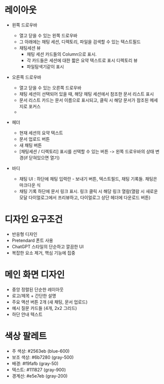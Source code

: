 # 레이아웃

- 왼쪽 드로우바
    - 열고 닫을 수 있는 왼쪽 드로우바
    - 그 아래에는 채팅 세션, 디렉토리, 파일을 검색할 수 있는 텍스트필드
    - 채팅세션 뷰
        - 채팅 세션 카드들의 Column으로 표시.
        - 각 카드들은 세션에 대한 짧은 요약 텍스트로 표시
    디렉토리 뷰
        <!-- - 파일형식, 업로드날짜 등의 필터 -->
        - 파일탐색기같이 표시
    
- 오른쪽 드로우바
    - 열고 닫을 수 있는 오른쪽 드로우바
    - 채팅 세션이 선택되어 있을 때, 해당 채팅 세션에서 참조한 문서 리스트 표시
    - 문서 리스트 카드는 문서 이름으로 표시되고, 클릭 시 해당 문서가 참조된 메세지로 포커스
    - 
- 헤더
    - 현재 세션의 요약 텍스트
    - 문서 업로드 버튼
    - 새 채팅 버튼
    - [채팅세션 / 디렉토리] 표시를 선택할 수 있는 버튼 -> 왼쪽 드로우바의 상태 변경(if 닫혀있으면 열기)

- 바디
    - 채팅 UI : 하단에 채팅 입력란 - 보내기 버튼, 텍스트필드, 채팅 기록들. 채팅은 마크다운 식
    - 채팅 기록 하단에 문서 링크 표시. 링크 클릭 시 해당 링크 열람(열람 시 새로운 모달 다이얼로그에서 프리뷰하고, 다이얼로그 상단 헤더에 다운로드 버튼)

# 디자인 요구조건
- 반응형 디자인
- Pretendard 폰트 사용
- ChatGPT 스타일의 단순하고 깔끔한 UI
- 복잡한 요소 제거, 핵심 기능에 집중

# 메인 화면 디자인
- 중앙 정렬된 단순한 레이아웃
- 로고/제목 + 간단한 설명
- 주요 액션 버튼 2개 (새 채팅, 문서 업로드)
- 예시 질문 카드들 (4개, 2x2 그리드)
- 하단 안내 텍스트

# 색상 팔레트
- 주 색상: #2563eb (blue-600)
- 보조 색상: #6b7280 (gray-500)
- 배경: #f9fafb (gray-50)
- 텍스트: #111827 (gray-900)
- 경계선: #e5e7eb (gray-200)

